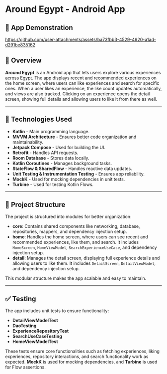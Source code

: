 # Around Egypt - Android App

## 🎥 App Demonstration

https://github.com/user-attachments/assets/ba73fbb3-4529-4920-a1ad-d291be835162

## 📌 Overview

**Around Egypt** is an Android app that lets users explore various experiences across Egypt. The app displays recent and recommended experiences on the home screen, where users can like experiences and search for specific ones. When a user likes an experience, the like count updates automatically, and views are also tracked. Clicking on an experience opens the detail screen, showing full details and allowing users to like it from there as well.

---

## 🚀 Technologies Used

- **Kotlin** - Main programming language.
- **MVVM Architecture** - Ensures better code organization and maintainability.
- **Jetpack Compose** - Used for building the UI.
- **Retrofit** - Handles API requests.
- **Room Database** - Stores data locally.
- **Kotlin Coroutines** - Manages background tasks.
- **StateFlow & SharedFlow** - Handles reactive data updates.
- **Unit Testing & Instrumentation Testing** - Ensures app reliability.
- **MockK** - Used for mocking dependencies in unit tests.
- **Turbine** - Used for testing Kotlin Flows.

---

## 📂 Project Structure

The project is structured into modules for better organization:

- **core**: Contains shared components like networking, database, repositories, mappers, and dependency injection setup.
- **home**: Handles the home screen, where users can see recent and recommended experiences, like them, and search. It includes `HomeScreen`, `HomeViewModel`, `SearchExperienceUseCase`, and dependency injection setup.
- **detail**: Manages the detail screen, displaying full experience details and allowing users to like them. It includes `DetailScreen`, `DetailViewModel`, and dependency injection setup.

This modular structure makes the app scalable and easy to maintain.

---

## ✅ Testing

The app includes unit tests to ensure functionality:

- **DetailViewModelTest**
- **DaoTesting**
- **ExperienceRepositoryTest**
- **SearchUseCaseTesting**
- **HomeViewModelTest**

These tests ensure core functionalities such as fetching experiences, liking experiences, repository interactions, and search functionality work as expected. **MockK** is used for mocking dependencies, and **Turbine** is used for Flow assertions.
